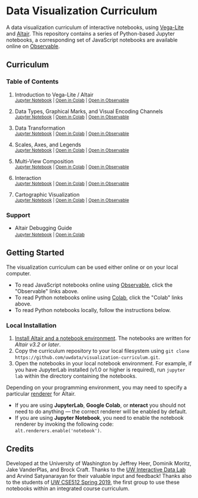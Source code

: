 # Data Visualization Curriculum

A data visualization curriculum of interactive notebooks, using [Vega-Lite](https://vega.github.io/vega-lite/) and [Altair](https://altair-viz.github.io/). This repository contains a series of Python-based Jupyter notebooks, a corresponding set of JavaScript notebooks are available online on [Observable](https://observablehq.com/@uwdata/data-visualization-curriculum).

## Curriculum

### Table of Contents

1. Introduction to Vega-Lite / Altair<br/>
   <small>
     [Jupyter Notebook](https://github.com/uwdata/visualization-curriculum/blob/master/altair_introduction.ipynb) |
     [Open in Colab](https://colab.research.google.com/github/uwdata/visualization-curriculum/blob/master/altair_introduction.ipynb) |
     [Open in Observable](https://observablehq.com/@uwdata/introduction-to-vega-lite)
   </small>

2. Data Types, Graphical Marks, and Visual Encoding Channels<br/>
   <small>
     [Jupyter Notebook](https://github.com/uwdata/visualization-curriculum/blob/master/altair_marks_encoding.ipynb) |
     [Open in Colab](https://colab.research.google.com/github/uwdata/visualization-curriculum/blob/master/altair_marks_encoding.ipynb) |
     [Open in Observable](https://observablehq.com/@uwdata/data-types-graphical-marks-and-visual-encoding-channels)
   </small>

3. Data Transformation<br/>
   <small>
     [Jupyter Notebook](https://github.com/uwdata/visualization-curriculum/blob/master/altair_data_transformation.ipynb) |
     [Open in Colab](https://colab.research.google.com/github/uwdata/visualization-curriculum/blob/master/altair_data_transformation.ipynb) |
     [Open in Observable](https://observablehq.com/@uwdata/data-transformation)
   </small>

4. Scales, Axes, and Legends<br/>
   <small>
     [Jupyter Notebook](https://github.com/uwdata/visualization-curriculum/blob/master/altair_scales_axes_legends.ipynb) |
     [Open in Colab](https://colab.research.google.com/github/uwdata/visualization-curriculum/blob/master/altair_scales_axes_legends.ipynb) |
     [Open in Observable](https://observablehq.com/@uwdata/scales-axes-and-legends)
   </small>

5. Multi-View Composition<br/>
   <small>
     [Jupyter Notebook](https://github.com/uwdata/visualization-curriculum/blob/master/altair_view_composition.ipynb) |
     [Open in Colab](https://colab.research.google.com/github/uwdata/visualization-curriculum/blob/master/altair_view_composition.ipynb) |
     [Open in Observable](https://observablehq.com/@uwdata/multi-view-composition)
   </small>

6. Interaction<br/>
   <small>
     [Jupyter Notebook](https://github.com/uwdata/visualization-curriculum/blob/master/altair_interaction.ipynb) |
     [Open in Colab](https://colab.research.google.com/github/uwdata/visualization-curriculum/blob/master/altair_interaction.ipynb) |
     [Open in Observable](https://observablehq.com/@uwdata/interaction)
   </small>

7. Cartographic Visualization<br/>
   <small>
     [Jupyter Notebook](https://github.com/uwdata/visualization-curriculum/blob/master/altair_cartographic.ipynb) |
     [Open in Colab](https://colab.research.google.com/github/uwdata/visualization-curriculum/blob/master/altair_cartographic.ipynb) |
     [Open in Observable](https://observablehq.com/@uwdata/cartographic-visualization)
   </small>

### Support

- Altair Debugging Guide<br/>
  <small>
     [Jupyter Notebook](https://github.com/uwdata/visualization-curriculum/blob/master/altair_debugging.ipynb) |
     [Open in Colab](https://colab.research.google.com/github/uwdata/visualization-curriculum/blob/master/altair_debugging.ipynb)
  </small>

## Getting Started

The visualization curriculum can be used either online or on your local computer.

- To read JavaScript notebooks online using [Observable](https://observablehq.com/), click the "Observable" links above.
- To read Python notebooks online using [Colab](https://colab.research.google.com/), click the "Colab" links above.
- To read Python notebooks locally, follow the instructions below.

### Local Installation

1. [Install Altair and a notebook environment](https://altair-viz.github.io/getting_started/installation.html). The notebooks are written for _Altair v3.2 or later_.
2. Copy the curriculum repository to your local filesystem using `git clone https://github.com/uwdata/visualization-curriculum.git`.
3. Open the notebooks in your local notebook environment. For example, if you have JupyterLab installed (v1.0 or higher is required), run `jupyter lab` within the directory containing the notebooks.

Depending on your programming environment, you may need to specify a particular [renderer](https://altair-viz.github.io/user_guide/renderers.html) for Altair.

- If you are using __JupyterLab__, __Google Colab__, or __nteract__ you should not need to do anything &mdash; the correct renderer will be enabled by default.
- If you are using __Jupyter Notebook__, you need to enable the notebook renderer by invoking the following code: `alt.renderers.enable('notebook')`.

## Credits

Developed at the University of Washington by Jeffrey Heer, Dominik Moritz, Jake VanderPlas, and Brock Craft. Thanks to the [UW Interactive Data Lab](https://idl.cs.washington.edu/) and Arvind Satyanarayan for their valuable input and feedback! Thanks also to the students of [UW CSE512 Spring 2019](https://courses.cs.washington.edu/courses/cse512/19sp/), the first group to use these notebooks within an integrated course curriculum.
